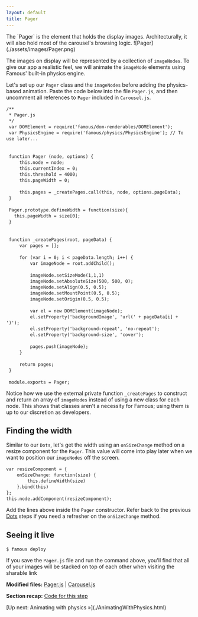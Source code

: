 ```yaml
---
layout: default
title: Pager
---
```


<span class="intro-graf">
The `Pager` is the element that holds the display images. Architecturally, it will also hold most of the carousel's browsing logic.
</span>

<span class="art-insert">
![Pager](./assets/images/Pager.png)
</span>

The images on display will be represented by a collection of `imageNodes`. To give our app a realistic feel, we will animate the `imageNode` elements using Famous' built-in physics engine.

Let's set up our `Pager` class and the `imageNodes` before adding the physics-based animation. Paste the code below into the file `Pager.js`, and then uncomment all references to `Pager` included in `Carousel.js`.

    /**
     * Pager.js
     */
     var DOMElement = require('famous/dom-renderables/DOMElement');
     var PhysicsEngine = require('famous/physics/PhysicsEngine'); // To use later...


     function Pager (node, options) {
         this.node = node;
         this.currentIndex = 0;
         this.threshold = 4000;
         this.pageWidth = 0;

         this.pages = _createPages.call(this, node, options.pageData);
     }

     Pager.prototype.defineWidth = function(size){
       this.pageWidth = size[0];
     }


     function _createPages(root, pageData) {
         var pages = [];

         for (var i = 0; i < pageData.length; i++) {
             var imageNode = root.addChild();

             imageNode.setSizeMode(1,1,1)
             imageNode.setAbsoluteSize(500, 500, 0);
             imageNode.setAlign(0.5, 0.5);
             imageNode.setMountPoint(0.5, 0.5);
             imageNode.setOrigin(0.5, 0.5);

             var el = new DOMElement(imageNode);
             el.setProperty('backgroundImage', 'url(' + pageData[i] + ')');
             el.setProperty('background-repeat', 'no-repeat');
             el.setProperty('background-size', 'cover');

             pages.push(imageNode);
         }

         return pages;
     }

     module.exports = Pager;

Notice how we use the external private function `_createPages` to construct and return an array of `imageNodes` instead of using a new class for each node. This shows that classes aren't a necessity for Famous; using them is up to our discretion as developers.

## Finding the width

Similar to our `Dots`, let's get the width using an `onSizeChange` method on a resize component for the `Pager`. This value will come into play later when we want to position our `imageNodes` off the screen.

    var resizeComponent = {
        onSizeChange: function(size) {
            this.defineWidth(size)
        }.bind(this)
    };
    this.node.addComponent(resizeComponent);

Add the lines above inside the `Pager` constructor. Refer back to the previous [Dots](./Dots.html) steps if you need a refresher on the `onSizeChange` method.

## Seeing it live

    $ famous deploy

If you save the `Pager.js` file and run the command above, you'll find that all of your images will be stacked on top of each other when visiting the sharable link 


<div class="sidenote--other">
<p><strong>Modified files:</strong> <a href="https://github.com/famous/lesson-carousel-starter-kit/blob/step6-AddPager/src/carousel/Pager.js">Pager.js</a> | <a href="https://github.com/famous/lesson-carousel-starter-kit/blob/step6-AddPager/src/carousel/Carousel.js">Carousel.js</a></p>
</div>

<div class="sidenote">
<p><strong>Section recap:</strong> <a href="https://github.com/famous/lesson-carousel-starter-kit/tree/step6-AddPager">Code for this step</a></p>
</div>

<span class="cta">
[Up next: Animating with physics &raquo;](./AnimatingWithPhysics.html)
</span>
